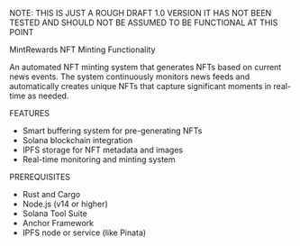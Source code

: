 NOTE: THIS IS JUST A ROUGH DRAFT 1.0 VERSION IT HAS NOT BEEN TESTED AND SHOULD NOT BE ASSUMED TO BE FUNCTIONAL AT THIS POINT

MintRewards NFT Minting Functionality

An automated NFT minting system that generates NFTs based on current news events. The system continuously monitors news feeds and automatically creates unique NFTs that capture significant moments in real-time as needed.

FEATURES

* Smart buffering system for pre-generating NFTs
* Solana blockchain integration
* IPFS storage for NFT metadata and images
* Real-time monitoring and minting system

PREREQUISITES

* Rust and Cargo
* Node.js (v14 or higher)
* Solana Tool Suite
* Anchor Framework
* IPFS node or service (like Pinata)
